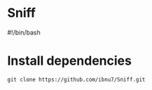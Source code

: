# Sniff

#!/bin/bash

# Install dependencies
```
git clone https://github.com/ibnu7/Sniff.git
```


